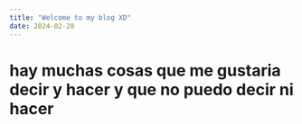 ```yaml
---
title: "Welcome to my blog XD"
date: 2024-02-20
---
```


# hay muchas cosas que me gustaria decir y hacer y que no puedo decir ni hacer

